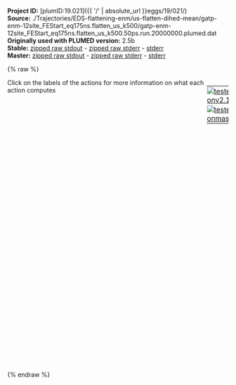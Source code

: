 **Project ID:** [plumID:19.021]({{ '/' | absolute_url }}eggs/19/021/)  
**Source:** ./Trajectories/EDS-flattening-enm/us-flatten-dihed-mean/gatp-enm-12site_FEStart_eq175ns.flatten_us_k500/gatp-enm-12site_FEStart_eq175ns.flatten_us_k500.50ps.run.20000000.plumed.dat  
**Originally used with PLUMED version:** 2.5b  
**Stable:** [zipped raw stdout](gatp-enm-12site_FEStart_eq175ns.flatten_us_k500.50ps.run.20000000.plumed.dat.plumed.stdout.txt.zip) - [zipped raw stderr](gatp-enm-12site_FEStart_eq175ns.flatten_us_k500.50ps.run.20000000.plumed.dat.plumed.stderr.txt.zip) - [stderr](gatp-enm-12site_FEStart_eq175ns.flatten_us_k500.50ps.run.20000000.plumed.dat.plumed.stderr)  
**Master:** [zipped raw stdout](gatp-enm-12site_FEStart_eq175ns.flatten_us_k500.50ps.run.20000000.plumed.dat.plumed_master.stdout.txt.zip) - [zipped raw stderr](gatp-enm-12site_FEStart_eq175ns.flatten_us_k500.50ps.run.20000000.plumed.dat.plumed_master.stderr.txt.zip) - [stderr](gatp-enm-12site_FEStart_eq175ns.flatten_us_k500.50ps.run.20000000.plumed.dat.plumed_master.stderr)  

{% raw %}
<div style="width: 100%; float:left">
<div style="width: 90%; float:left" id="value_details_data/./Trajectories/EDS-flattening-enm/us-flatten-dihed-mean/gatp-enm-12site_FEStart_eq175ns.flatten_us_k500/gatp-enm-12site_FEStart_eq175ns.flatten_us_k500.50ps.run.20000000.plumed.dat"> Click on the labels of the actions for more information on what each action computes </div>
<div style="width: 10%; float:left"><table><tr><td style="padding:1px"><a href="gatp-enm-12site_FEStart_eq175ns.flatten_us_k500.50ps.run.20000000.plumed.dat.plumed.stderr"><img src="https://img.shields.io/badge/v2.10-passing-green.svg" alt="tested onv2.10" /></a></td></tr><tr><td style="padding:1px"><a href="gatp-enm-12site_FEStart_eq175ns.flatten_us_k500.50ps.run.20000000.plumed.dat.plumed_master.stderr"><img src="https://img.shields.io/badge/master-passing-green.svg" alt="tested onmaster" /></a></td></tr></table></div></div>
<pre style="width=97%;">
<span style="color:blue" class="comment">#cleft_dist</span>
<span class="plumedtooltip" style="color:green">DISTANCE<span class="right">Calculate the distance between a pair of atoms. <a href="https://www.plumed.org/doc-master/user-doc/html/_d_i_s_t_a_n_c_e.html" style="color:green">More details</a><i></i></span></span> <span class="plumedtooltip">ATOMS<span class="right">the pair of atom that we are calculating the distance between<i></i></span></span>=2,4 <span class="plumedtooltip">LABEL<span class="right">a label for the action so that its output can be referenced in the input to other actions<i></i></span></span>=<b name="data/./Trajectories/EDS-flattening-enm/us-flatten-dihed-mean/gatp-enm-12site_FEStart_eq175ns.flatten_us_k500/gatp-enm-12site_FEStart_eq175ns.flatten_us_k500.50ps.run.20000000.plumed.datcleft_dist" onclick='showPath("data/./Trajectories/EDS-flattening-enm/us-flatten-dihed-mean/gatp-enm-12site_FEStart_eq175ns.flatten_us_k500/gatp-enm-12site_FEStart_eq175ns.flatten_us_k500.50ps.run.20000000.plumed.dat","data/./Trajectories/EDS-flattening-enm/us-flatten-dihed-mean/gatp-enm-12site_FEStart_eq175ns.flatten_us_k500/gatp-enm-12site_FEStart_eq175ns.flatten_us_k500.50ps.run.20000000.plumed.datcleft_dist","data/./Trajectories/EDS-flattening-enm/us-flatten-dihed-mean/gatp-enm-12site_FEStart_eq175ns.flatten_us_k500/gatp-enm-12site_FEStart_eq175ns.flatten_us_k500.50ps.run.20000000.plumed.datcleft_dist","black")'>cleft_dist</b><span style="display:none;" id="data/./Trajectories/EDS-flattening-enm/us-flatten-dihed-mean/gatp-enm-12site_FEStart_eq175ns.flatten_us_k500/gatp-enm-12site_FEStart_eq175ns.flatten_us_k500.50ps.run.20000000.plumed.datcleft_dist">The DISTANCE action with label <b>cleft_dist</b> calculates the following quantities:<table  align="center" frame="void" width="95%" cellpadding="5%"><tr><td width="5%"><b> Quantity </b>  </td><td width="5%"><b> Type </b>  </td><td><b> Description </b> </td></tr><tr><td width="5%">cleft_dist</td><td width="5%"><font color="black">scalar</font></td><td>the DISTANCE between this pair of atoms</td></tr></table></span>
<span class="plumedtooltip" style="color:green">TORSION<span class="right">Calculate a torsional angle. <a href="https://www.plumed.org/doc-master/user-doc/html/_t_o_r_s_i_o_n.html" style="color:green">More details</a><i></i></span></span> <span class="plumedtooltip">ATOMS<span class="right">the four atoms involved in the torsional angle<i></i></span></span>=2,1,3,4 <span class="plumedtooltip">LABEL<span class="right">a label for the action so that its output can be referenced in the input to other actions<i></i></span></span>=<b name="data/./Trajectories/EDS-flattening-enm/us-flatten-dihed-mean/gatp-enm-12site_FEStart_eq175ns.flatten_us_k500/gatp-enm-12site_FEStart_eq175ns.flatten_us_k500.50ps.run.20000000.plumed.datdihedral" onclick='showPath("data/./Trajectories/EDS-flattening-enm/us-flatten-dihed-mean/gatp-enm-12site_FEStart_eq175ns.flatten_us_k500/gatp-enm-12site_FEStart_eq175ns.flatten_us_k500.50ps.run.20000000.plumed.dat","data/./Trajectories/EDS-flattening-enm/us-flatten-dihed-mean/gatp-enm-12site_FEStart_eq175ns.flatten_us_k500/gatp-enm-12site_FEStart_eq175ns.flatten_us_k500.50ps.run.20000000.plumed.datdihedral","data/./Trajectories/EDS-flattening-enm/us-flatten-dihed-mean/gatp-enm-12site_FEStart_eq175ns.flatten_us_k500/gatp-enm-12site_FEStart_eq175ns.flatten_us_k500.50ps.run.20000000.plumed.datdihedral","black")'>dihedral</b><span style="display:none;" id="data/./Trajectories/EDS-flattening-enm/us-flatten-dihed-mean/gatp-enm-12site_FEStart_eq175ns.flatten_us_k500/gatp-enm-12site_FEStart_eq175ns.flatten_us_k500.50ps.run.20000000.plumed.datdihedral">The TORSION action with label <b>dihedral</b> calculates the following quantities:<table  align="center" frame="void" width="95%" cellpadding="5%"><tr><td width="5%"><b> Quantity </b>  </td><td width="5%"><b> Type </b>  </td><td><b> Description </b> </td></tr><tr><td width="5%">dihedral</td><td width="5%"><font color="black">scalar</font></td><td>the TORSION involving these atoms</td></tr></table></span>
<br/><b name="data/./Trajectories/EDS-flattening-enm/us-flatten-dihed-mean/gatp-enm-12site_FEStart_eq175ns.flatten_us_k500/gatp-enm-12site_FEStart_eq175ns.flatten_us_k500.50ps.run.20000000.plumed.datdcn" onclick='showPath("data/./Trajectories/EDS-flattening-enm/us-flatten-dihed-mean/gatp-enm-12site_FEStart_eq175ns.flatten_us_k500/gatp-enm-12site_FEStart_eq175ns.flatten_us_k500.50ps.run.20000000.plumed.dat","data/./Trajectories/EDS-flattening-enm/us-flatten-dihed-mean/gatp-enm-12site_FEStart_eq175ns.flatten_us_k500/gatp-enm-12site_FEStart_eq175ns.flatten_us_k500.50ps.run.20000000.plumed.datdcn","data/./Trajectories/EDS-flattening-enm/us-flatten-dihed-mean/gatp-enm-12site_FEStart_eq175ns.flatten_us_k500/gatp-enm-12site_FEStart_eq175ns.flatten_us_k500.50ps.run.20000000.plumed.datdcn","black")'>dcn</b><span style="display:none;" id="data/./Trajectories/EDS-flattening-enm/us-flatten-dihed-mean/gatp-enm-12site_FEStart_eq175ns.flatten_us_k500/gatp-enm-12site_FEStart_eq175ns.flatten_us_k500.50ps.run.20000000.plumed.datdcn">The COMBINE action with label <b>dcn</b> calculates the following quantities:<table  align="center" frame="void" width="95%" cellpadding="5%"><tr><td width="5%"><b> Quantity </b>  </td><td width="5%"><b> Type </b>  </td><td><b> Description </b> </td></tr><tr><td width="5%">dcn</td><td width="5%"><font color="black">scalar</font></td><td>a linear compbination</td></tr></table></span>: <span class="plumedtooltip" style="color:green">COMBINE<span class="right">Calculate a polynomial combination of a set of other variables. <a href="https://www.plumed.org/doc-master/user-doc/html/_c_o_m_b_i_n_e.html" style="color:green">More details</a><i></i></span></span> <span class="plumedtooltip">ARG<span class="right">the values input to this function<i></i></span></span>=<b name="data/./Trajectories/EDS-flattening-enm/us-flatten-dihed-mean/gatp-enm-12site_FEStart_eq175ns.flatten_us_k500/gatp-enm-12site_FEStart_eq175ns.flatten_us_k500.50ps.run.20000000.plumed.datdihedral">dihedral</b> <span class="plumedtooltip">POWERS<span class="right"> the powers to which you are raising each of the arguments in your function<i></i></span></span>=1 <span class="plumedtooltip">COEFFICIENTS<span class="right"> the coefficients of the arguments in your function<i></i></span></span>=-1 <span class="plumedtooltip">PERIODIC<span class="right">if the output of your function is periodic then you should specify the periodicity of the function<i></i></span></span>=NO

<span style="color:blue" class="comment">#bias mean </span>
<span id="data/./Trajectories/EDS-flattening-enm/us-flatten-dihed-mean/gatp-enm-12site_FEStart_eq175ns.flatten_us_k500/gatp-enm-12site_FEStart_eq175ns.flatten_us_k500.50ps.run.20000000.plumed.datdefus_short"><b name="data/./Trajectories/EDS-flattening-enm/us-flatten-dihed-mean/gatp-enm-12site_FEStart_eq175ns.flatten_us_k500/gatp-enm-12site_FEStart_eq175ns.flatten_us_k500.50ps.run.20000000.plumed.datus" onclick='showPath("data/./Trajectories/EDS-flattening-enm/us-flatten-dihed-mean/gatp-enm-12site_FEStart_eq175ns.flatten_us_k500/gatp-enm-12site_FEStart_eq175ns.flatten_us_k500.50ps.run.20000000.plumed.dat","data/./Trajectories/EDS-flattening-enm/us-flatten-dihed-mean/gatp-enm-12site_FEStart_eq175ns.flatten_us_k500/gatp-enm-12site_FEStart_eq175ns.flatten_us_k500.50ps.run.20000000.plumed.datus","data/./Trajectories/EDS-flattening-enm/us-flatten-dihed-mean/gatp-enm-12site_FEStart_eq175ns.flatten_us_k500/gatp-enm-12site_FEStart_eq175ns.flatten_us_k500.50ps.run.20000000.plumed.datus","black")'>us</b><span style="display:none;" id="data/./Trajectories/EDS-flattening-enm/us-flatten-dihed-mean/gatp-enm-12site_FEStart_eq175ns.flatten_us_k500/gatp-enm-12site_FEStart_eq175ns.flatten_us_k500.50ps.run.20000000.plumed.datus">The RESTRAINT action with label <b>us</b> calculates the following quantities:<table  align="center" frame="void" width="95%" cellpadding="5%"><tr><td width="5%"><b> Quantity </b>  </td><td width="5%"><b> Type </b>  </td><td><b> Description </b> </td></tr><tr><td width="5%">us.bias</td><td width="5%"><font color="black">scalar</font></td><td>the instantaneous value of the bias potential</td></tr><tr><td width="5%">us.force2</td><td width="5%"><font color="black">scalar</font></td><td>the instantaneous value of the squared force due to this bias potential</td></tr></table></span>: <span class="plumedtooltip" style="color:green">RESTRAINT<span class="right">Adds harmonic and/or linear restraints on one or more variables. This action has <a class="toggler" href='javascript:;' onclick='toggleDisplay("data/./Trajectories/EDS-flattening-enm/us-flatten-dihed-mean/gatp-enm-12site_FEStart_eq175ns.flatten_us_k500/gatp-enm-12site_FEStart_eq175ns.flatten_us_k500.50ps.run.20000000.plumed.datdefus");'>hidden defaults</a>. <a href="https://www.plumed.org/doc-master/user-doc/html/_r_e_s_t_r_a_i_n_t.html">More details</a><i></i></span></span> <span class="plumedtooltip">ARG<span class="right">the values the harmonic restraint acts upon<i></i></span></span>=<b name="data/./Trajectories/EDS-flattening-enm/us-flatten-dihed-mean/gatp-enm-12site_FEStart_eq175ns.flatten_us_k500/gatp-enm-12site_FEStart_eq175ns.flatten_us_k500.50ps.run.20000000.plumed.datdcn">dcn</b> <span class="plumedtooltip">AT<span class="right">the position of the restraint<i></i></span></span>=0.110262 <span class="plumedtooltip">KAPPA<span class="right"> specifies that the restraint is harmonic and what the values of the force constants on each of the variables are<i></i></span></span>=500
</span><span id="data/./Trajectories/EDS-flattening-enm/us-flatten-dihed-mean/gatp-enm-12site_FEStart_eq175ns.flatten_us_k500/gatp-enm-12site_FEStart_eq175ns.flatten_us_k500.50ps.run.20000000.plumed.datdefus_long" style="display:none;"><b name="data/./Trajectories/EDS-flattening-enm/us-flatten-dihed-mean/gatp-enm-12site_FEStart_eq175ns.flatten_us_k500/gatp-enm-12site_FEStart_eq175ns.flatten_us_k500.50ps.run.20000000.plumed.datus" onclick='showPath("data/./Trajectories/EDS-flattening-enm/us-flatten-dihed-mean/gatp-enm-12site_FEStart_eq175ns.flatten_us_k500/gatp-enm-12site_FEStart_eq175ns.flatten_us_k500.50ps.run.20000000.plumed.dat","data/./Trajectories/EDS-flattening-enm/us-flatten-dihed-mean/gatp-enm-12site_FEStart_eq175ns.flatten_us_k500/gatp-enm-12site_FEStart_eq175ns.flatten_us_k500.50ps.run.20000000.plumed.datus","data/./Trajectories/EDS-flattening-enm/us-flatten-dihed-mean/gatp-enm-12site_FEStart_eq175ns.flatten_us_k500/gatp-enm-12site_FEStart_eq175ns.flatten_us_k500.50ps.run.20000000.plumed.datus","black")'>us</b>: <span class="plumedtooltip" style="color:green">RESTRAINT<span class="right">Adds harmonic and/or linear restraints on one or more variables. This action uses the <a class="toggler" href='javascript:;' onclick='toggleDisplay("data/./Trajectories/EDS-flattening-enm/us-flatten-dihed-mean/gatp-enm-12site_FEStart_eq175ns.flatten_us_k500/gatp-enm-12site_FEStart_eq175ns.flatten_us_k500.50ps.run.20000000.plumed.datdefus");'>defaults shown here</a>. <a href="https://www.plumed.org/doc-master/user-doc/html/_r_e_s_t_r_a_i_n_t.html">More details</a><i></i></span></span> <span class="plumedtooltip">ARG<span class="right">the values the harmonic restraint acts upon<i></i></span></span>=<b name="data/./Trajectories/EDS-flattening-enm/us-flatten-dihed-mean/gatp-enm-12site_FEStart_eq175ns.flatten_us_k500/gatp-enm-12site_FEStart_eq175ns.flatten_us_k500.50ps.run.20000000.plumed.datdcn">dcn</b> <span class="plumedtooltip">AT<span class="right">the position of the restraint<i></i></span></span>=0.110262 <span class="plumedtooltip">KAPPA<span class="right"> specifies that the restraint is harmonic and what the values of the force constants on each of the variables are<i></i></span></span>=500  <span class="plumedtooltip">SLOPE<span class="right"> specifies that the restraint is linear and what the values of the force constants on each of the variables are<i></i></span></span>=0.0
</span><br/><span style="color:blue" class="comment">#write every 100 ps</span>
<span style="color:blue" class="comment">#</span>
<span class="plumedtooltip" style="color:green">PRINT<span class="right">Print quantities to a file. <a href="https://www.plumed.org/doc-master/user-doc/html/_p_r_i_n_t.html" style="color:green">More details</a><i></i></span></span> <span class="plumedtooltip">ARG<span class="right">the labels of the values that you would like to print to the file<i></i></span></span>=<b name="data/./Trajectories/EDS-flattening-enm/us-flatten-dihed-mean/gatp-enm-12site_FEStart_eq175ns.flatten_us_k500/gatp-enm-12site_FEStart_eq175ns.flatten_us_k500.50ps.run.20000000.plumed.datcleft_dist">cleft_dist</b>,<b name="data/./Trajectories/EDS-flattening-enm/us-flatten-dihed-mean/gatp-enm-12site_FEStart_eq175ns.flatten_us_k500/gatp-enm-12site_FEStart_eq175ns.flatten_us_k500.50ps.run.20000000.plumed.datdcn">dcn</b>,<b name="data/./Trajectories/EDS-flattening-enm/us-flatten-dihed-mean/gatp-enm-12site_FEStart_eq175ns.flatten_us_k500/gatp-enm-12site_FEStart_eq175ns.flatten_us_k500.50ps.run.20000000.plumed.datus">us.bias</b>,<b name="data/./Trajectories/EDS-flattening-enm/us-flatten-dihed-mean/gatp-enm-12site_FEStart_eq175ns.flatten_us_k500/gatp-enm-12site_FEStart_eq175ns.flatten_us_k500.50ps.run.20000000.plumed.datus">us.force2</b> <span class="plumedtooltip">FILE<span class="right">the name of the file on which to output these quantities<i></i></span></span>=gatp-enm-12site_FEStart_eq175ns.flatten_us_k500.50ps.run.20000000.colvars.dat <span class="plumedtooltip">STRIDE<span class="right"> the frequency with which the quantities of interest should be output<i></i></span></span>=1000
</pre>
{% endraw %}
